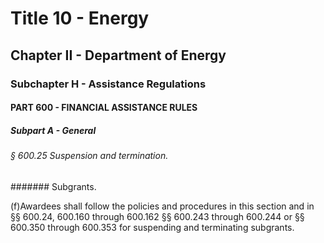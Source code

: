 
# Title 10 - Energy
## Chapter II - Department of Energy
### Subchapter H - Assistance Regulations
#### PART 600 - FINANCIAL ASSISTANCE RULES
##### Subpart A - General
###### § 600.25 Suspension and termination.
####### Subgrants.

(f)Awardees shall follow the policies and procedures in this section and in §§ 600.24, 600.160 through 600.162 §§ 600.243 through 600.244 or §§ 600.350 through 600.353 for suspending and terminating subgrants.
